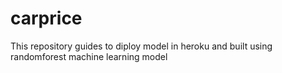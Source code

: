 # carprice
This repository guides to diploy model in heroku and built using randomforest machine learning model
